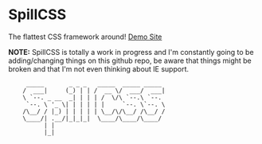# SpillCSS
The flattest CSS framework around!
[Demo Site](https://spillcss.dekutree.org)

**NOTE:** SpillCSS is totally a work in progress and I'm constantly going to be adding/changing things on this github repo, be aware that things might be broken and that I'm not even thinking about IE support.



         _____       _ _ _   _____  _____ _____ 
        /  ___|     (_) | | /  __ \/  ___/  ___|
        \ `--. _ __  _| | | | /  \/\ `--.\ `--. 
         `--. \ '_ \| | | | | |     `--. \`--. \
        /\__/ / |_) | | | | | \__/\/\__/ /\__/ /
        \____/| .__/|_|_|_|  \____/\____/\____/ 
              | |                               
              |_|                               

